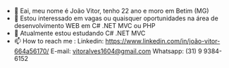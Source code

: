- 👋 Eai, meu nome é João Vitor, tenho 22 ano e moro em Betim (MG)
- 👀 Estou interessado em vagas ou quaisquer oportunidades na área de desenvolvimento WEB em C# .NET MVC ou PHP
- 🌱 Atualmente estou estudando C# .NET MVC 
- 📫 How to reach me : 
Linkedin: https://www.linkedin.com/in/joão-vitor-664a56170/
E-mail: vitoralves1604@gmail.com
Whatsapp: (31) 9 9384-6152

<!---
lled16/lled16 is a ✨ special ✨ repository because its `README.md` (this file) appears on your GitHub profile.
You can click the Preview link to take a look at your changes.
--->

